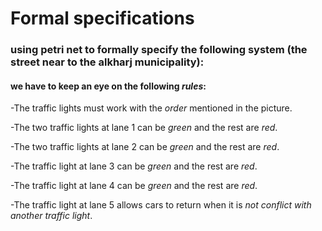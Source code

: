 # Formal specifications
### using petri net to formally specify the following system (the street near to the  alkharj municipality): 
#### we have to keep an eye on the following ***rules***:

-The traffic lights must work with the *order* mentioned in the picture.

-The two traffic lights at lane 1 can be *green* and the rest are *red*.

-The two traffic lights at lane 2 can be *green* and the rest are *red*.

-The traffic light at lane 3 can be *green* and the rest are *red*.

-The traffic light at lane 4 can be *green* and the rest are *red*.

-The traffic light at lane 5 allows cars to return when it is *not conflict with another traffic light*.

